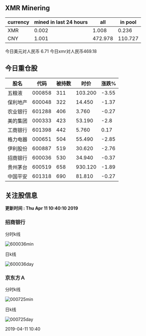 ## XMR Minering

|currency|mined in last 24 hours|all|in pool|
|---|---|---|---|
|XMR|0.002|1.008|0.236|
|CNY|1.001|472.978|110.727|

今日美元对人民币 6.71	今日xmr对人民币469.18


## 今日重仓股 

|股名|代码|被持数|时价|涨跌%|
|---|---|---|---|---|
|五粮液|000858|311|103.200|-3.55|
|保利地产|600048|322|14.450|-1.37|
|农业银行|601288|406|3.760|-0.27|
|美的集团|000333|423|53.190|-2.8|
|工商银行|601398|442|5.760|0.17|
|格力电器|000651|504|55.490|-2.85|
|伊利股份|600887|519|30.620|-2.76|
|招商银行|600036|530|34.940|-0.37|
|贵州茅台|600519|658|930.120|-1.89|
|中国平安|601318|690|81.810|-0.27|

## 关注股信息
**更新时间 : Thu Apr 11 10:40:10 2019**
### 招商银行 
分时k线

![600036min](http://image.sinajs.cn/newchart/min/n/sh600036.gif)

日k线

![600036day](http://image.sinajs.cn/newchart/daily/n/sh600036.gif)

### 京东方Ａ 
分时k线

![000725min](http://image.sinajs.cn/newchart/min/n/sz000725.gif)

日k线

![000725day](http://image.sinajs.cn/newchart/daily/n/sz000725.gif)

2019-04-11 10:40